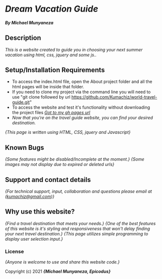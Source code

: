 # _Dream Vacation Guide_

##### By _**Michael Munyaneza**_

## Description
_This is a website created to guide you in choosing your next summer vacation using html, css, jquery and some js.._

## Setup/Installation Requirements

* To access the index.html file, open the About project folder and all the html pages will be inside that folder.
* If you need to clone my project via the command line you will need to use "git clone followed by url https://github.com/Kumachiz/world-travel-guide.git"
* To access the website and test it's functionality without downloading the project files [_Got to my gh pages url_](https://kumachiz.github.io/world-travel-guide/)
* _Now that you're on the travel guide website, you can find your desired destination._

_{This page is written using HTML, CSS, jquery and Javascript}_

## Known Bugs

_{Some features might be disabled/Incomplete at the moment.}_
_{Some images may not display due to expired or deleted urls}_

## Support and contact details

_{For technical support, input, collaboration and questions please email at (kumachiz@gmail.com)}_

## Why use this website?

_{Find a travel destination that meets your needs.}_
_{One of the best features of this website is it's styling and responsiveness that won't delay finding your next travel destination.}_
_{This page utilizes simple programming to display user selection input.}_

### License

*{Anyone is welcome to use and share this website code.}*

Copyright (c) 2021 **_{Michael Munyaneza, Epicodus}_**